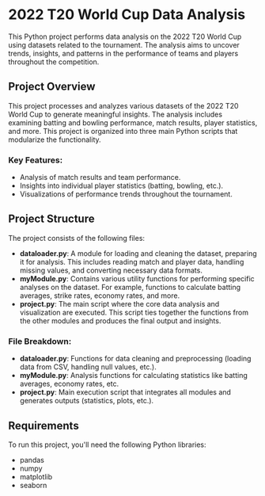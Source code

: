 # 2022 T20 World Cup Data Analysis

This Python project performs data analysis on the 2022 T20 World Cup using datasets related to the tournament. The analysis aims to uncover trends, insights, and patterns in the performance of teams and players throughout the competition.

## Project Overview

This project processes and analyzes various datasets of the 2022 T20 World Cup to generate meaningful insights. The analysis includes examining batting and bowling performance, match results, player statistics, and more. This project is organized into three main Python scripts that modularize the functionality.

### Key Features:
- Analysis of match results and team performance.
- Insights into individual player statistics (batting, bowling, etc.).
- Visualizations of performance trends throughout the tournament.
  
## Project Structure

The project consists of the following files:

- **dataloader.py**: A module for loading and cleaning the dataset, preparing it for analysis. This includes reading match and player data, handling missing values, and converting necessary data formats.
- **myModule.py**: Contains various utility functions for performing specific analyses on the dataset. For example, functions to calculate batting averages, strike rates, economy rates, and more.
- **project.py**: The main script where the core data analysis and visualization are executed. This script ties together the functions from the other modules and produces the final output and insights.

### File Breakdown:
- **dataloader.py**: Functions for data cleaning and preprocessing (loading data from CSV, handling null values, etc.).
- **myModule.py**: Analysis functions for calculating statistics like batting averages, economy rates, etc.
- **project.py**: Main execution script that integrates all modules and generates outputs (statistics, plots, etc.).

## Requirements

To run this project, you'll need the following Python libraries:

- pandas
- numpy
- matplotlib
- seaborn


